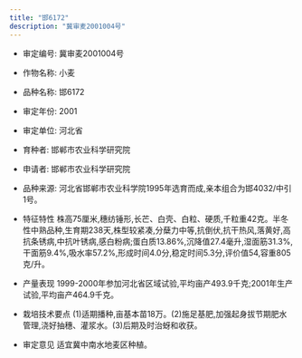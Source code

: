 ```yaml
---
title: "邯6172"
description: "冀审麦2001004号"
---
```

* 审定编号:  冀审麦2001004号

*  作物名称:  小麦

*  品种名称:  邯6172

*  审定年份:  2001

*  审定单位:  河北省

* 育种者:  邯郸市农业科学研究院

*  申请者:  邯郸市农业科学研究院

*  品种来源:  河北省邯郸市农业科学院1995年选育而成,亲本组合为邯4032/中引1号。

*  特征特性
株高75厘米,穗纺锤形,长芒、白壳、白粒、硬质,千粒重42克。半冬性中熟品种,生育期238天,株型较紧凑,分蘖力中等,抗倒伏,抗干热风,落黄好,高抗条锈病,中抗叶锈病,感白粉病;蛋白质13.86%,沉降值27.4毫升,湿面筋31.3%,干面筋9.4%,吸水率57.2%,形成时间4.0分,稳定时间5.3分,评价值54,容重805克/升。

*  产量表现
1999-2000年参加河北省区域试验,平均亩产493.9千克;2001年生产试验,平均亩产464.9千克。

*  栽培技术要点
(1)适期播种,亩基本苗18万。(2)施足基肥,加强起身拔节期肥水管理,浇好抽穗、灌浆水。(3)后期及时治蚜和收获。

*  审定意见
适宜冀中南水地麦区种植。
